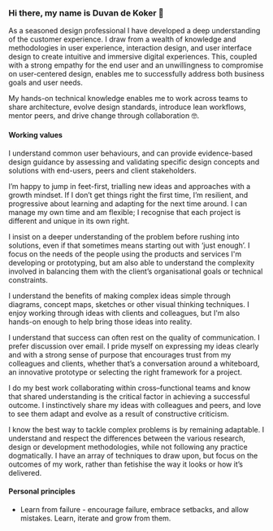 ### Hi there, my name is Duvan de Koker 👋

As a seasoned design professional I have developed a deep understanding of the customer experience. I draw from a wealth of knowledge and methodologies in user experience, interaction design, and user interface design to create intuitive and immersive digital experiences. This, coupled with a strong empathy for the end user and an unwillingness to compromise on user-centered design, enables me to successfully address both business goals and user needs.

My hands-on technical knowledge enables me to work across teams to share architecture, evolve design standards, introduce lean workflows, mentor peers, and drive change through collaboration 🤓.

#### Working values

I understand common user behaviours, and can provide evidence-based design guidance by assessing and validating specific design concepts and solutions with end-users, peers and client stakeholders.

I’m happy to jump in feet-first, trialling new ideas and approaches with a growth mindset. If I don’t get things right the first time, I’m resilient, and progressive about learning and adapting for the next time around. I can manage my own time and am flexible; I recognise that each project is different and unique in its own right.

I insist on a deeper understanding of the problem before rushing into solutions, even if that sometimes means starting out with ‘just enough’. I focus on the needs of the people using the products and services I'm developing or prototyping, but am also able to understand the complexity involved in balancing them with the client’s organisational goals or technical constraints.

I understand the benefits of making complex ideas simple through diagrams, concept maps, sketches or other visual thinking techniques. I enjoy working through ideas with clients and colleagues, but I'm also hands-on enough to help bring those ideas into reality.

I understand that success can often rest on the quality of communication. I prefer discussion over email. I pride myself on expressing my ideas clearly and with a strong sense of purpose that encourages trust from my colleagues and clients, whether that’s a conversation around a whiteboard, an innovative prototype or selecting the right framework for a project.

I do my best work collaborating within cross–functional teams and know that shared understanding is the critical factor in achieving a successful outcome. I instinctively share my ideas with colleagues and peers, and love to see them adapt and evolve as a result of constructive criticism.

I know the best way to tackle complex problems is by remaining adaptable. I understand and respect the differences between the various research, design or development methodologies, while not following any practice dogmatically. I have an array of techniques to draw upon, but focus on the outcomes of my work, rather than fetishise the way it looks or how it’s delivered.


#### Personal principles

* Learn from failure - encourage failure, embrace setbacks, and allow mistakes. Learn, iterate and grow from them.

<!--
**duvandekoker/duvandekoker** is a ✨ _special_ ✨ repository because its `README.md` (this file) appears on your GitHub profile.

Here are some ideas to get you started:

- 🔭 I’m currently working on ...
- 🌱 I’m currently learning ...
- 👯 I’m looking to collaborate on ...
- 🤔 I’m looking for help with ...
- 💬 Ask me about ...
- 📫 How to reach me: ...
- 😄 Pronouns: ...
- ⚡ Fun fact: ...
- A Day (Week, Milestone) in the Life: ...
-->
